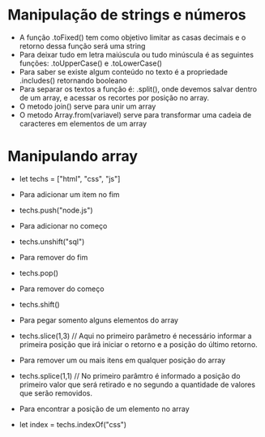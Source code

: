 # Manipulação de strings e números

* A função .toFixed() tem como objetivo limitar as casas decimais e o retorno dessa função será uma string
* Para deixar tudo em letra maiúscula ou tudo minúscula é as seguintes funções: .toUpperCase() e .toLowerCase()
* Para saber se existe algum conteúdo no texto é a propriedade .includes() retornando booleano
* Para separar os textos a função é: .split(), onde devemos salvar dentro de um array, e acessar os recortes por posição no array.
* O metodo join() serve para unir um array
* O metodo Array.from(variavel) serve para transformar uma cadeia de caracteres em elementos de um array

# Manipulando array

* let techs = ["html", "css", "js"]

* Para adicionar um item no fim
* techs.push("node.js")

* Para adicionar no começo
* techs.unshift("sql")

* Para remover do fim
* techs.pop()

* Para remover do começo
* techs.shift()

* Para pegar somento alguns elementos do array
* techs.slice(1,3) // Aqui no primeiro parâmetro é necessário informar a primeira posição que irá iniciar o retorno e a posição do último retorno.

* Para remover um ou mais itens em qualquer posição do array
* techs.splice(1,1) // No primeiro parâmtro é informado a posição do primeiro valor que será retirado e no segundo a quantidade de valores que serão removidos.

* Para encontrar a posição de um elemento no array
* let index = techs.indexOf("css")